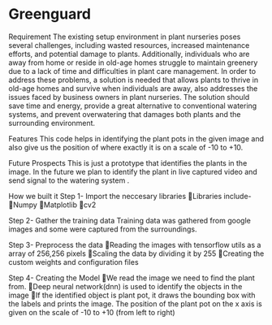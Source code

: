 # Greenguard

Requirement
The existing setup environment in plant nurseries poses several challenges, including wasted resources, increased maintenance efforts, and potential damage to plants. Additionally, individuals who are away from home or reside in old-age homes struggle to maintain greenery due to a lack of time and difficulties in plant care management.
In order to address these problems, a solution is needed that allows plants to thrive in old-age homes and survive when individuals are away, also addresses the issues faced by business owners in plant nurseries.  The solution should save time and energy, provide a great alternative to conventional watering systems, and prevent overwatering that damages both plants and the surrounding environment.

Features
This code helps in identifying the plant pots in the given image and also give us the position of where exactly it is on a scale of -10 to +10.

Future Prospects
This is just a prototype that identifies the plants in the image. In the future we plan to identify the plant in live captured video and send signal to the watering system .

How we built it
Step 1- Import the neccesary libraries
Libraries include-
Numpy
Matplotlib
cv2

Step 2- Gather the training data
Training data was gathered from google images and some were captured from the surroundings.

Step 3- Preprocess the data
Reading the images with tensorflow utils as a array of 256,256 pixels
Scaling the data by dividing it by 255
Creating the custom weights and configuration files

Step 4- Creating the Model
We read the image we need to find the plant from.
Deep neural network(dnn) is used to identify the objects in the image
If the identified object is plant pot, it draws the bounding box with the labels and prints the image.
The position of the plant pot on the x axis is given on the scale of -10 to +10 (from left to right)
